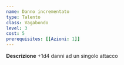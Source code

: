 ```yaml
---
name: Danno incrementato
type: Talento
class: Vagabondo
level: 3
cost: 5
prerequisites: [[Azioni: 1]]
---
```


**Descrizione**
+1d4 danni ad un singolo attacco